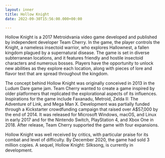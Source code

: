 ```yaml
---
layout: inner
title: Hollow Knight
date: 2022-09-30T15:56:00.000+00:00

---
```

Hollow Knight is a 2017 Metroidvania video game developed and published by independent developer Team Cherry. In the game, the player controls the Knight, a nameless insectoid warrior, who explores Hallownest, a fallen kingdom plagued by a supernatural disease. The game is set in diverse subterranean locations, and it features friendly and hostile insectoid characters and numerous bosses. Players have the opportunity to unlock new abilities as they explore each location, along with pieces of lore and flavor text that are spread throughout the kingdom.

The concept behind Hollow Knight was originally conceived in 2013 in the Ludum Dare game jam. Team Cherry wanted to create a game inspired by older platformers that replicated the explorational aspects of its influences. Inspirations for the game include Faxanadu, Metroid, Zelda II: The Adventure of Link, and Mega Man X. Development was partially funded through a Kickstarter crowdfunding campaign that raised over A$57,000 by the end of 2014. It was released for Microsoft Windows, macOS, and Linux in early 2017 and for the Nintendo Switch, PlayStation 4, and Xbox One in 2018. After release, Team Cherry supported the game with four expansions.

Hollow Knight was well received by critics, with particular praise for its combat and level of difficulty. By December 2020, the game had sold 3 million copies. A sequel, Hollow Knight: Silksong, is currently in development.